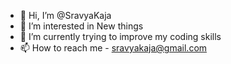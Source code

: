 - 👋 Hi, I’m @SravyaKaja
- 👀 I’m interested in New things
- 🌱 I’m currently trying to improve my coding skills
- 📫 How to reach me - sravyakaja@gmail.com

<!---
SravyaKaja/SravyaKaja is a ✨ special ✨ repository because its `README.md` (this file) appears on your GitHub profile.
You can click the Preview link to take a look at your changes.
--->
